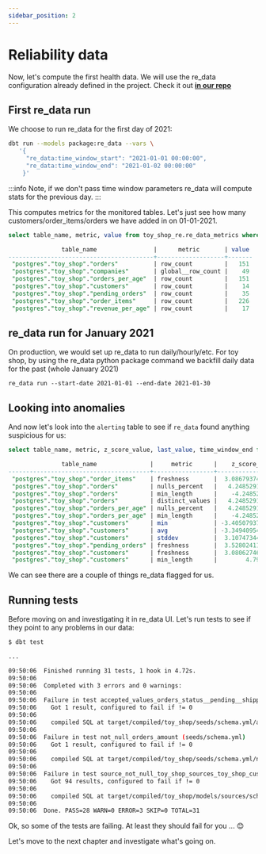 ```yaml
---
sidebar_position: 2
---
```


# Reliability data

Now, let's compute the first health data. We will use the re_data configuration already defined in the project. Check it out **[in our repo](https://github.com/re-data/re-data/blob/master/getting_started/toy_shop/dbt_project.yml)**

## First re_data run

We choose to run re_data for the first day of 2021:

```bash
dbt run --models package:re_data --vars \
   '{
     "re_data:time_window_start": "2021-01-01 00:00:00",
     "re_data:time_window_end": "2021-01-02 00:00:00"
    }'
```

:::info
Note, if we don't pass time window parameters re_data will compute stats for the previous day.
:::

This computes metrics for the monitored tables. Let's just see how many customers/order_items/orders we have added in on 01-01-2021.

```sql title="Viewing computed metrics"
select table_name, metric, value from toy_shop_re.re_data_metrics where metric in( 'row_count', 'global__row_count');

               table_name                |      metric       | value
-----------------------------------------+-------------------+-------
 "postgres"."toy_shop"."orders"          | row_count         |   151
 "postgres"."toy_shop"."companies"       | global__row_count |    49
 "postgres"."toy_shop"."orders_per_age"  | row_count         |   151
 "postgres"."toy_shop"."customers"       | row_count         |    14
 "postgres"."toy_shop"."pending_orders"  | row_count         |    35
 "postgres"."toy_shop"."order_items"     | row_count         |   226
 "postgres"."toy_shop"."revenue_per_age" | row_count         |    17
```

## re_data run for January 2021

On production, we would set up re_data to run daily/hourly/etc. For toy shop, by using the re_data python package command we backfill daily data for the past (whole January 2021)

```
re_data run --start-date 2021-01-01 --end-date 2021-01-30
```

## Looking into anomalies

And now let's look into the `alerting` table to see if `re_data` found anything suspicious for us:


```sql title="Viewing computed anomalies"
select table_name, metric, z_score_value, last_value, time_window_end from toy_shop_re.re_data_anomalies ;

               table_name               |     metric      |    z_score_value    |     last_value     |   time_window_end
----------------------------------------+-----------------+---------------------+--------------------+---------------------
 "postgres"."toy_shop"."order_items"    | freshness       |  3.0867937457815877 |               2048 | 2021-01-20 00:00:00
 "postgres"."toy_shop"."orders"         | nulls_percent   |   4.248529154190601 | 0.6211180124223602 | 2021-01-21 00:00:00
 "postgres"."toy_shop"."orders"         | min_length      |    -4.2485291562996 |                  2 | 2021-01-21 00:00:00
 "postgres"."toy_shop"."orders"         | distinct_values |   4.248529155349601 |                  6 | 2021-01-21 00:00:00
 "postgres"."toy_shop"."orders_per_age" | nulls_percent   |   4.248529154190601 | 0.6211180124223602 | 2021-01-21 00:00:00
 "postgres"."toy_shop"."orders_per_age" | min_length      |    -4.2485291562996 |                  2 | 2021-01-21 00:00:00
 "postgres"."toy_shop"."customers"      | min             | -3.4050793706927704 |                  0 | 2021-01-21 00:00:00
 "postgres"."toy_shop"."customers"      | avg             | -3.3494095494136444 |  22.88888888888889 | 2021-01-21 00:00:00
 "postgres"."toy_shop"."customers"      | stddev          |  3.1074734473171137 |  22.20728255984533 | 2021-01-21 00:00:00
 "postgres"."toy_shop"."pending_orders" | freshness       |  3.5280241130823335 |              15951 | 2021-01-22 00:00:00
 "postgres"."toy_shop"."customers"      | freshness       |  3.0806274651669603 |              28700 | 2021-01-23 00:00:00
 "postgres"."toy_shop"."customers"      | min_length      |        4.7999999976 |                  4 | 2021-01-26 00:00:00
```

We can see there are a couple of things re_data flagged for us.

## Running tests

Before moving on and investigating it in re_data UI. Let's run tests to see if they point to any problems in our data:


```bash title="Running tests"
$ dbt test

...

09:50:06  Finished running 31 tests, 1 hook in 4.72s.
09:50:06
09:50:06  Completed with 3 errors and 0 warnings:
09:50:06
09:50:06  Failure in test accepted_values_orders_status__pending__shipped__delivered__not_paid__paid (seeds/schema.yml)
09:50:06    Got 1 result, configured to fail if != 0
09:50:06
09:50:06    compiled SQL at target/compiled/toy_shop/seeds/schema.yml/accepted_values_orders_a63e7616d678ec9b14b0f2b1cb0f332a.sql
09:50:06
09:50:06  Failure in test not_null_orders_amount (seeds/schema.yml)
09:50:06    Got 1 result, configured to fail if != 0
09:50:06
09:50:06    compiled SQL at target/compiled/toy_shop/seeds/schema.yml/not_null_orders_amount.sql
09:50:06
09:50:06  Failure in test source_not_null_toy_shop_sources_toy_shop_customers_age (models/sources/schema.yml)
09:50:06    Got 94 results, configured to fail if != 0
09:50:06
09:50:06    compiled SQL at target/compiled/toy_shop/models/sources/schema.yml/source_not_null_toy_shop_sources_toy_shop_customers_age.sql
09:50:06
09:50:06  Done. PASS=28 WARN=0 ERROR=3 SKIP=0 TOTAL=31

```


Ok, so some of the tests are failing. At least they should fail for you ... 😊

Let's move to the next chapter and investigate what's going on.